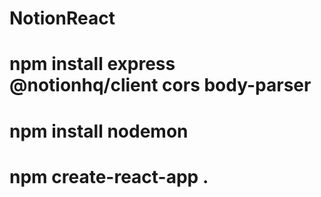 ﻿# NotionReact

# npm install express @notionhq/client cors body-parser
# npm install nodemon
# npm create-react-app .
